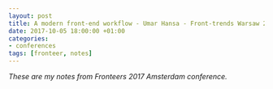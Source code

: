 ```yaml
---
layout: post
title: A modern front-end workflow - Umar Hansa - Front-trends Warsaw 2017
date: 2017-10-05 18:00:00 +01:00
categories:
- conferences
tags: [fronteer, notes]
---
```


_These are my notes from Fronteers 2017 Amsterdam conference._

